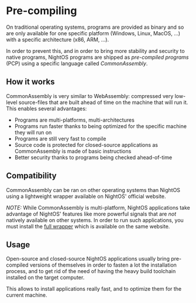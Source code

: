 # Pre-compiling

On traditional operating systems, programs are provided as binary and so are only available for one specific platform (Windows, Linux, MacOS, ...) with a specific architecture (x86, ARM, ...).

In order to prevent this, and in order to bring more stability and security to native programs, NightOS programs are shipped as _pre-compiled programs_ (PCP) using a specific language called _CommonAssembly_.

## How it works

CommonAssembly is very similar to WebAssembly: compressed very low-level source-files that are built ahead of time on the machine that will run it. This enables several advantages:

- Programs are multi-platforms, multi-architectures
- Programs run faster thanks to being optimized for the specific machine they will run on
- Programs are still very fast to compile
- Source code is protected for closed-source applications as CommonAssembly is made of basic instructions
- Better security thanks to programs being checked ahead-of-time

## Compatibility

CommonAssembly can be ran on other operating systems than NightOS using a lightweight wrapper available on NightOS' official website.

_NOTE:_ While CommonAssembly is multi-platform, NightOS applications take advantage of NightOS' features like more powerful signals that are _not_ natively available on other systems. In order to run such applications, you must install the [full wrapper](multi-platform.md) which is available on the same website.

## Usage

Open-source and closed-source NightOS applications usually bring pre-compiled versions of themselves in order to fasten a lot the installation process, and to get rid of the need of having the heavy build toolchain installed on the target computer.

This allows to install applications really fast, and to optimize them for the current machine.
